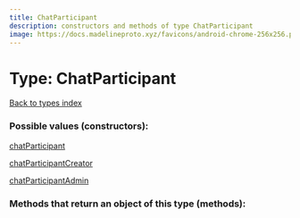 ```yaml
---
title: ChatParticipant
description: constructors and methods of type ChatParticipant
image: https://docs.madelineproto.xyz/favicons/android-chrome-256x256.png
---
```

# Type: ChatParticipant  
[Back to types index](index.md)



### Possible values (constructors):

[chatParticipant](../constructors/chatParticipant.md)  

[chatParticipantCreator](../constructors/chatParticipantCreator.md)  

[chatParticipantAdmin](../constructors/chatParticipantAdmin.md)  



### Methods that return an object of this type (methods):



